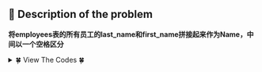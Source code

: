 ## &#128044; Description of the problem

**将employees表的所有员工的last_name和first_name拼接起来作为Name，中间以一个空格区分**


<details>
<summary>&#127808; View The Codes &#127808;</summary>

### 函数CONCAT()
- `concat(last_name, ' ', first_name)`
  
  
### 函数CONCAT_WS（）。使用语法为：CONCAT_WS(separator,str1,str2,…)
- 如： `concat_ws(' ', last_name, first_name)`


```sql
select concat_ws(' ', last_name, first_name) as Name
from employees；
```

```sql
select concat(last_name, ' ', first_name) as Name
from employees
```

</details>